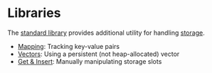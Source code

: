 # Libraries

The [standard library](https://github.com/FuelLabs/sway/tree/master/sway-lib-std) provides additional utility for handling [storage](https://github.com/FuelLabs/sway/blob/master/sway-lib-std/src/storage.sw).

- [Mapping](storage-map.md): Tracking key-value pairs
- [Vectors](storage-vec.md): Using a persistent (not heap-allocated) vector
- [Get & Insert](get-insert.md): Manually manipulating storage slots